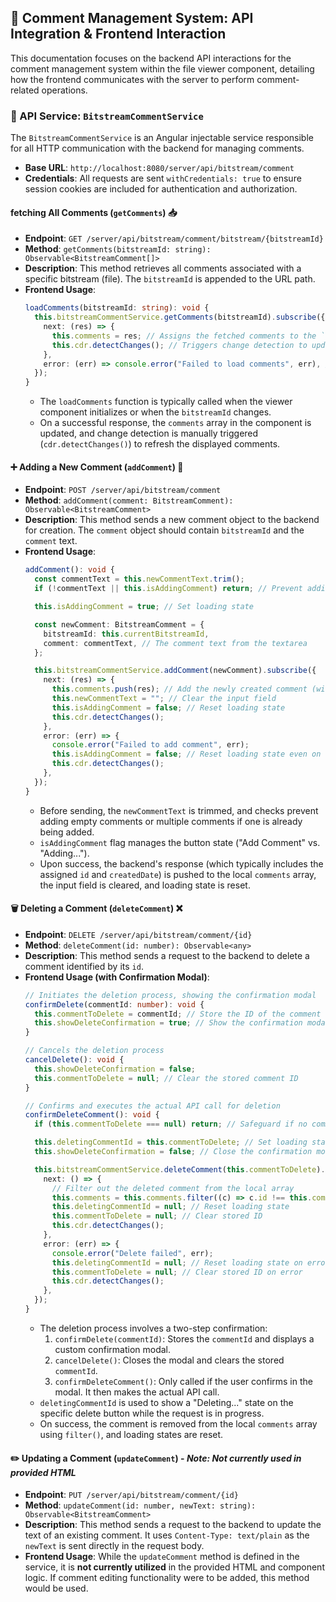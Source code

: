 ## 💬 Comment Management System: API Integration & Frontend Interaction

This documentation focuses on the backend API interactions for the comment management system within the file viewer component, detailing how the frontend communicates with the server to perform comment-related operations.

### 🔗 API Service: `BitstreamCommentService`

The `BitstreamCommentService` is an Angular injectable service responsible for all HTTP communication with the backend for managing comments.

* **Base URL**: `http://localhost:8080/server/api/bitstream/comment`
* **Credentials**: All requests are sent `withCredentials: true` to ensure session cookies are included for authentication and authorization.

####  fetching All Comments (`getComments`) 📥

* **Endpoint**: `GET /server/api/bitstream/comment/bitstream/{bitstreamId}`
* **Method**: `getComments(bitstreamId: string): Observable<BitstreamComment[]>`
* **Description**: This method retrieves all comments associated with a specific bitstream (file). The `bitstreamId` is appended to the URL path.
* **Frontend Usage**:
    ```typescript
    loadComments(bitstreamId: string): void {
      this.bitstreamCommentService.getComments(bitstreamId).subscribe({
        next: (res) => {
          this.comments = res; // Assigns the fetched comments to the `comments` array
          this.cdr.detectChanges(); // Triggers change detection to update the UI
        },
        error: (err) => console.error("Failed to load comments", err), // Logs any error during fetching
      });
    }
    ```
    * The `loadComments` function is typically called when the viewer component initializes or when the `bitstreamId` changes.
    * On a successful response, the `comments` array in the component is updated, and change detection is manually triggered (`cdr.detectChanges()`) to refresh the displayed comments.

#### ➕ Adding a New Comment (`addComment`) 🚀

* **Endpoint**: `POST /server/api/bitstream/comment`
* **Method**: `addComment(comment: BitstreamComment): Observable<BitstreamComment>`
* **Description**: This method sends a new comment object to the backend for creation. The `comment` object should contain `bitstreamId` and the `comment` text.
* **Frontend Usage**:
    ```typescript
    addComment(): void {
      const commentText = this.newCommentText.trim();
      if (!commentText || this.isAddingComment) return; // Prevent adding empty or duplicate comments

      this.isAddingComment = true; // Set loading state

      const newComment: BitstreamComment = {
        bitstreamId: this.currentBitstreamId,
        comment: commentText, // The comment text from the textarea
      };

      this.bitstreamCommentService.addComment(newComment).subscribe({
        next: (res) => {
          this.comments.push(res); // Add the newly created comment (with ID, etc.) to the local array
          this.newCommentText = ""; // Clear the input field
          this.isAddingComment = false; // Reset loading state
          this.cdr.detectChanges();
        },
        error: (err) => {
          console.error("Failed to add comment", err);
          this.isAddingComment = false; // Reset loading state even on error
          this.cdr.detectChanges();
        },
      });
    }
    ```
    * Before sending, the `newCommentText` is trimmed, and checks prevent adding empty comments or multiple comments if one is already being added.
    * `isAddingComment` flag manages the button state ("Add Comment" vs. "Adding...").
    * Upon success, the backend's response (which typically includes the assigned `id` and `createdDate`) is pushed to the local `comments` array, the input field is cleared, and loading state is reset.

#### 🗑️ Deleting a Comment (`deleteComment`) ❌

* **Endpoint**: `DELETE /server/api/bitstream/comment/{id}`
* **Method**: `deleteComment(id: number): Observable<any>`
* **Description**: This method sends a request to the backend to delete a comment identified by its `id`.
* **Frontend Usage (with Confirmation Modal)**:
    ```typescript
    // Initiates the deletion process, showing the confirmation modal
    confirmDelete(commentId: number): void {
      this.commentToDelete = commentId; // Store the ID of the comment to be deleted
      this.showDeleteConfirmation = true; // Show the confirmation modal
    }

    // Cancels the deletion process
    cancelDelete(): void {
      this.showDeleteConfirmation = false;
      this.commentToDelete = null; // Clear the stored comment ID
    }

    // Confirms and executes the actual API call for deletion
    confirmDeleteComment(): void {
      if (this.commentToDelete === null) return; // Safeguard if no comment ID is set

      this.deletingCommentId = this.commentToDelete; // Set loading state for the specific comment
      this.showDeleteConfirmation = false; // Close the confirmation modal

      this.bitstreamCommentService.deleteComment(this.commentToDelete).subscribe({
        next: () => {
          // Filter out the deleted comment from the local array
          this.comments = this.comments.filter((c) => c.id !== this.commentToDelete);
          this.deletingCommentId = null; // Reset loading state
          this.commentToDelete = null; // Clear stored ID
          this.cdr.detectChanges();
        },
        error: (err) => {
          console.error("Delete failed", err);
          this.deletingCommentId = null; // Reset loading state on error
          this.commentToDelete = null; // Clear stored ID on error
          this.cdr.detectChanges();
        },
      });
    }
    ```
    * The deletion process involves a two-step confirmation:
        1.  `confirmDelete(commentId)`: Stores the `commentId` and displays a custom confirmation modal.
        2.  `cancelDelete()`: Closes the modal and clears the stored `commentId`.
        3.  `confirmDeleteComment()`: Only called if the user confirms in the modal. It then makes the actual API call.
    * `deletingCommentId` is used to show a "Deleting..." state on the specific delete button while the request is in progress.
    * On success, the comment is removed from the local `comments` array using `filter()`, and loading states are reset.

#### ✏️ Updating a Comment (`updateComment`) - *Note: Not currently used in provided HTML*

* **Endpoint**: `PUT /server/api/bitstream/comment/{id}`
* **Method**: `updateComment(id: number, newText: string): Observable<BitstreamComment>`
* **Description**: This method sends a request to the backend to update the text of an existing comment. It uses `Content-Type: text/plain` as the `newText` is sent directly in the request body.
* **Frontend Usage**: While the `updateComment` method is defined in the service, it is **not currently utilized** in the provided HTML and component logic. If comment editing functionality were to be added, this method would be used.